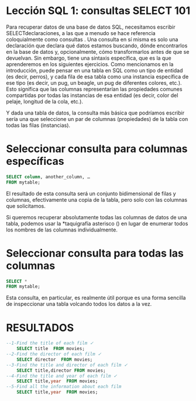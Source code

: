 # Lección SQL 1: consultas SELECT 101
Para recuperar datos de una base de datos SQL, necesitamos escribir SELECTdeclaraciones, a las que a menudo se hace referencia coloquialmente como consultas . Una consulta en sí misma es solo una declaración que declara qué datos estamos buscando, dónde encontrarlos en la base de datos y, opcionalmente, cómo transformarlos antes de que se devuelvan. Sin embargo, tiene una sintaxis específica, que es la que aprenderemos en los siguientes ejercicios.
Como mencionamos en la introducción, puede pensar en una tabla en SQL como un tipo de entidad (es decir, perros), y cada fila de esa tabla como una instancia específica de ese tipo (es decir, un pug, un beagle, un pug de diferentes colores, etc.). Esto significa que las columnas representarían las propiedades comunes compartidas por todas las instancias de esa entidad (es decir, color del pelaje, longitud de la cola, etc.).

Y dada una tabla de datos, la consulta más básica que podríamos escribir sería una que seleccione un par de columnas (propiedades) de la tabla con todas las filas (instancias).

# Seleccionar consulta para columnas específicas
```sql
SELECT column, another_column, …
FROM mytable;
```
El resultado de esta consulta será un conjunto bidimensional de filas y columnas, efectivamente una copia de la tabla, pero solo con las columnas que solicitamos.

Si queremos recuperar absolutamente todas las columnas de datos de una tabla, podemos usar la *taquigrafía asterisco () en lugar de enumerar todos los nombres de las columnas individualmente.

# Seleccionar consulta para todas las columnas
```sql
SELECT * 
FROM mytable;
```
Esta consulta, en particular, es realmente útil porque es una forma sencilla de inspeccionar una tabla volcando todos los datos a la vez.

# RESULTADOS
```sql
--1-Find the title of each film ✓
	SELECT title  FROM movies;
--2-Find the director of each film ✓
	SELECT director  FROM movies;
--3-Find the title and director of each film ✓
	SELECT title,director FROM movies;
--4-Find the title and year of each film ✓
	SELECT title,year  FROM movies;
--5-Find all the information about each film
	SELECT title,year  FROM movies;	
```